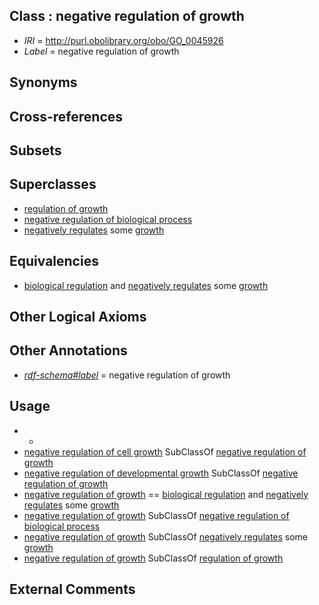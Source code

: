 
## Class : negative regulation of growth

 * *IRI* = http://purl.obolibrary.org/obo/GO_0045926
 * *Label* = negative regulation of growth

## Synonyms


## Cross-references


## Subsets


## Superclasses

 * [regulation of growth](../../GO/08/GO_0040008.md)
 * [negative regulation of biological process](../../GO/19/GO_0048519.md)
 * [negatively regulates](../../RO/12/RO_0002212.md) some [growth](../../GO/07/GO_0040007.md)

## Equivalencies

 * [biological regulation](../../GO/07/GO_0065007.md) and [negatively regulates](../../RO/12/RO_0002212.md) some [growth](../../GO/07/GO_0040007.md)

## Other Logical Axioms


## Other Annotations

 * *[rdf-schema#label](../../el/rdf-schema#label.md)* = negative regulation of growth

## Usage

 * -
 * [negative regulation of cell growth](../../GO/08/GO_0030308.md) SubClassOf [negative regulation of growth](../../GO/26/GO_0045926.md)
 * [negative regulation of developmental growth](../../GO/40/GO_0048640.md) SubClassOf [negative regulation of growth](../../GO/26/GO_0045926.md)
 * [negative regulation of growth](../../GO/26/GO_0045926.md) == [biological regulation](../../GO/07/GO_0065007.md) and [negatively regulates](../../RO/12/RO_0002212.md) some [growth](../../GO/07/GO_0040007.md)
 * [negative regulation of growth](../../GO/26/GO_0045926.md) SubClassOf [negative regulation of biological process](../../GO/19/GO_0048519.md)
 * [negative regulation of growth](../../GO/26/GO_0045926.md) SubClassOf [negatively regulates](../../RO/12/RO_0002212.md) some [growth](../../GO/07/GO_0040007.md)
 * [negative regulation of growth](../../GO/26/GO_0045926.md) SubClassOf [regulation of growth](../../GO/08/GO_0040008.md)

## External Comments

